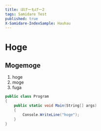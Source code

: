 ```yaml
---
title: ほげーもげー2
tags: Samidare Test
published: true
X-Samidare-IndexSample: Hauhau
---
```


Hoge
====

Mogemoge
--------

1. hoge
2. moge
3. fuga

```csharp
public class Program
{
    public static void Main(String[] args)
    {
        Console.WriteLine("hoge");
    }
}
```